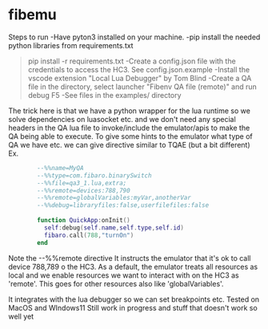 # fibemu

Steps to run
-Have pyton3 installed on your machine. 
-pip install the needed python libraries from requirements.txt
 >pip install -r requirements.txt
-Create a config.json file with the credentials to access the HC3. 
 See  config.json.example
-Install the vscode extension "Local Lua Debugger" by Tom Blind
-Create a QA file in the directory, select launcher "Fibenv QA file (remote)" and run debug F5
-See files in the examples/ directory
         
The trick here is that we have a python wrapper for the lua runtime so we solve dependencies on luasocket etc. and we don't need any special headers in the QA lua file to invoke/include the emulator/apis to make the QA being able to execute.
To give some hints to the emulator what type of QA we have etc. we can give directive similar to TQAE (but a bit different)
Ex.
```Lua
        --%%name=MyQA
        --%%type=com.fibaro.binarySwitch
        --%%file=qa3_1.lua,extra;
        --%%remote=devices:788,790
        --%%remote=globalVariables:myVar,anotherVar
        --%%debug=libraryfiles:false,userfilefiles:false
        
        function QuickApp:onInit()
          self:debug(self.name,self.type,self.id)
          fibaro.call(788,"turnOn")
        end
```
Note the --%%remote directive
It instructs the emulator that it's ok to call device 788,789 o the HC3. As a default, the emulator treats all resources as local and we enable resources we want to interact with on the HC3 as 'remote'. This goes for other resources also like 'globalVariables'.
         
It integrates with the lua debugger so we can set breakpoints etc. Tested on MacOS and WIndows11
Still work in progress and stuff that doesn't work so well yet
